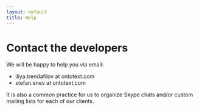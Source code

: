 ```yaml
---
layout: default
title: Help
---
```


# Contact the developers

We will be happy to help you via email:

* iliya.trendafilov at ontotext.com
* stefan.enev at ontotext.com

It is also a common practice for us to organize Skype chats and/or custom mailing lists for each of our clients.
